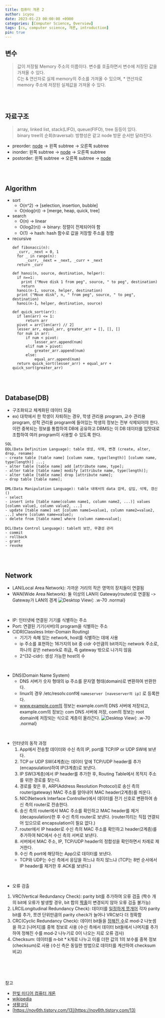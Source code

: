 ```yaml
---
title: 컴퓨터 개론 2
author: icyou
date: 2023-01-23 00:00:00 +0900
categories: [Computer Science, Overview]
tags: [cs, computer science, 개론, introduction]
pin: true
---
```


## 변수
> 값이 저장될 Memory 주소의 이름이다. 변수를 호출하면서 변수에 저장된 값을 가져올 수 있다. <br/>
> C는 & 연산자로 실제 memory의 주소를 가져올 수 있으며, * 연산자로 memory 주소에 저장된 실제값을 가져올 수 있다.

<br/><br/>

## 자료구조
> array, linked list, stack(LIFO), queue(FIFO), tree 등등이 있다. <br/>
> binary tree의 순회(traversal): 방향성은 같고 node 방문 순서만 달라진다.
  + preorder: [node]() -> 왼쪽 subtree -> 오른쪽 subtree
  + inorder: 왼쪽 subtree -> [node]() -> 오른쪽 subtree
  + postorder: 왼쪽 subtree -> 오른쪽 subtree -> [node]()

<br/><br/>

## Algorithm
- sort
  + O(n^2) -> [selection, insertion, bubble]
  + O(nlog(n)) -> [merge, heap, quick, tree]
- search  
  + O(n) -> linear
  + O(log2(n)) -> binary: 정렬이 전제되어야 함 
  + O(1) -> hash: hash 함수로 값을 저장할 주소를 정함
- recursive
  ```
  def fibonacci(n):
    _curr, _next = 0, 1
    for _ in range(n):
        _curr, _next = _next, _curr + _next
    return _curr
  
  def hanoi(n, source, destination, helper):
    if n==1:
      print ("Move disk 1 from peg", source, " to peg", destination)
      return
    hanoi(n-1, source, helper, destination)
    print ("Move disk", n, " from peg", source, " to peg", destination)
    hanoi(n-1, helper, destination, source)

  def quick_sort(arr):
    if len(arr) <= 1:
        return arr
    pivot = arr[len(arr) // 2]
    lesser_arr, equal_arr, greater_arr = [], [], []
    for num in arr:
        if num < pivot:
            lesser_arr.append(num)
        elif num > pivot:
            greater_arr.append(num)
        else:
            equal_arr.append(num)
    return quick_sort(lesser_arr) + equal_arr + quick_sort(greater_arr)

  ```

<br/><br/>

## Database(DB)
- 구조화되고 체계화된 데이터 모음
- ex) 대학에서 한 학생이 자퇴하는 경우, 학생 관리용 program, 교수 관리용 program, 성적 관리용 program에 들어있는 학생의 정보는 전부 삭제되어야 한다. 이런 중복되는 정보를 통합하여 DB에 공유하고 DBMS는 이 DB 데이터를 입맛대로 조합하여 여러 program이 사용할 수 있도록 한다.

```
SQL
DDL(Data Definition Language): table 생성, 삭제, 변경 (create, alter, drop, rename)
- create table [table name] [column name, type(length)] [column name, type(length)] ...;
- alter table [table name] add [attribute name, type];
- alter table [table name] modify [attribute name, type(length)];
- alter table [table name] drop [attribute name];
- drop table [table name];

DML(Data Manipulation Language): table 내에서의 data 검색, 삽입, 삭제, 갱신 ()
- select 
- insert into [table name(column name1, column name2, ...)] values [column value1, column value2, ...]
- update [table name] set [column name1=value1, column name2=value2, ...] where [column name=value];
- delete from [table name] where [column name=value];

DCL(Data Control Language): table의 보안, 무결성 관리
- commit
- rollback
- grant
- revoke
```

<br/><br/>

## Network
- LAN(Local Area Network): 가까운 거리의 작은 영역의 장치들이 연결됨
- WAN(Wide Area Network): 둘 이상의 LAN이 Gateway(router)로 연결됨 -> Gateway가 LAN의 경계
![Desktop View](/assets/img/posts/20230123/Network_Address_Translation.jpg){: .w-70 .normal}
<br/>

- IP: 인터넷에 연결된 기기를 식별하는 주소
- Port: 연결된 기기(서버)의 program을 식별하는 주소
- CIDR(Classless Inter-Domain Routing)
  + 기기가 속해 있는 network, host를 식별하는 데에 사용
  + ip 주소를 표현하는 16가지의 bit 중 cidr 수만큼의 bit까지는 network 주소로, 하나의 같은 network로 취급, 즉 gateway 밖으로 나가지 않음
  + 2^(32-cidr): 생성 가능한 host의 수
<br/>

- DNS(Domain Name System)
  + DNS 서버가 숫자 형태의 ip 주소를 문자열 형태(domain)로 변환하여 반환한다.
  + linux의 경우 /etc/resolv.conf에 `nameserver [naveserver의 ip]` 로 등록한다.
  + www.example.com의 정보는 example.com의 DNS 서버에 저장되고, example.com의 정보는 com DNS 서버에 저장, com의 정보는 root domain에 저장되는 식으로 계층이 올라간다.
![Desktop View](/assets/img/posts/20230123/dns.png){: .w-70 .normal}
<br/>

- 인터넷의 동작 과정
  1. App에서 전송할 데이터와 수신 측의 IP, port를 TCP/IP or UDP SW에 보낸다.
  2. TCP or UDP SW(4계층)는 데이터 앞에 TCP/UDP header를 추가(encapsulation)하여 IP(3계층)로 보낸다.
  3. IP SW(3계층)에서 IP header를 추가한 후, Routing Table에서 목적지 주소를 위한 경로를 찾는다.
  4. 경로를 찾은 후, ARP(Address Resolution Protocol)로 송신 측의 router(gateway) MAC 주소를 알아내어 MAC header(2계층)를 씌운다.
  5. NIC(Network Interface Controller)에서 데이터를 전기 신호로 변환하여 송신 측의 router로 전송한다.
  6. 송신 측의 router에서 MAC 주소를 확인하고 MAC header를 제거(decapsulation)한 후 수신 측의 router로 보낸다. (router끼리는 직접 연결되어 있으므로 encapsulation이 필요 없다.)
  7. router에서 IP header로 수신 측의 MAC 주소를 확인하고 header(2계층)를 추가하여 NIC에서 수신 측의 서버로 보낸다.
  8. 서버에서 MAC 주소, IP, TCP/UDP header의 정합성을 확인하면서 차례로 제거한다.
  9. 수신 측 port에 해당하는 App으로 데이터를 보낸다.
  * TCP와 UDP는 수신 측에서 응답을 하느냐 하지 않느냐 (TCP는 8번 순서에서 IP header를 제거한 후 ACK를 보낸다.)
<br/>

- 오류 검출
1. VRC(Vertical Redundancy Check): parity bit를 추가하여 오류 검출 (짝수 개의 bit에 오류가 발생할 경우, bit 합의 [짝홀]()이 변경되지 않아 오류 검출 불가능)
2. LRC(Longitudinal Redundancy Check): 데이터를 [일정하게 쪼개어]() 각자 parity bit를 추가, 쪼갠 단위만큼의 parity check가 늘어나 VRC보다 더 정확함
3. CRC(Cyclic Redundancy Check): 데이터 bit들을 [정해진 수]()로 mod-2 나눗셈을 하고 [나머지]를 중복 정보로 사용 (수신 측에서 데이터 bit들에서 나머지를 추가하여 정해진 수를 mod-2 나누기로 0이 나오는 지로 오류 검사)
4. Checksum: 데이터를 n-bit * k개로 나누고 이를 더한 값의 1의 보수를 중복 정보(checksum)로 사용 (수신 측은 동일한 방법으로 데이터를 계산하여 checksum 비교)
  
<br/><br/><br/><br/>
참고 
- [한빛 미디어 컴퓨터 개론](https://www.hanbit.co.kr/store/books/look.php?p_code=B1315669526)
- [wikipedia](https://en.wikipedia.org/wiki/Network_address)
- [생활코딩](https://opentutorials.org/module/288/2802)
- [https://nov6th.tistory.com/13](https://nov6th.tistory.com/13)
